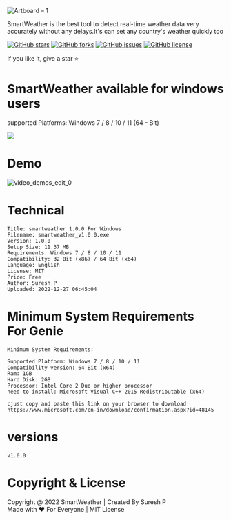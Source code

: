 
![Artboard – 1](https://user-images.githubusercontent.com/112636345/209669100-eeca9a08-0488-49dd-b639-14d025503f40.png)

<p>SmartWeather is the best tool to detect real-time weather data very accurately without any delays.It's can set any country's weather quickly too</p>

[![GitHub stars](https://img.shields.io/github/stars/sureshpandiyan1/SmartWeather)](https://github.com/sureshpandiyan1/SmartWeather/stargazers)
[![GitHub forks](https://img.shields.io/github/forks/sureshpandiyan1/SmartWeather)](https://github.com/sureshpandiyan1/SmartWeather/network)
[![GitHub issues](https://img.shields.io/github/issues/sureshpandiyan1/SmartWeather)](https://github.com/sureshpandiyan1/SmartWeather/issues)
[![GitHub license](https://img.shields.io/github/license/sureshpandiyan1/SmartWeather)](https://github.com/sureshpandiyan1/SmartWeather)

If you like it, give a star ⭐

# SmartWeather available for windows users

<p> supported Platforms: Windows 7 / 8 / 10 / 11 (64 - Bit)</p>
<a href="https://www.mediafire.com/file/k4v1isikdny1ha4/smartweather_v1.0.0.exe/file">
<div>
<img src="https://user-images.githubusercontent.com/112636345/209668894-71c4e887-f7ab-42e4-a21d-b14b2ceb5fad.png">
</div>
<div>
</a>

# Demo


![video_demos_edit_0](https://user-images.githubusercontent.com/112636345/209670568-756025b2-8091-4dbf-b7ed-d19ab7404c40.gif)


# Technical
    
    Title: smartweather 1.0.0 For Windows
    Filename: smartweather_v1.0.0.exe
    Version: 1.0.0
    Setup Size: 11.37 MB
    Requirements: Windows 7 / 8 / 10 / 11
    Compatibility: 32 Bit (x86) / 64 Bit (x64)
    Language: English
    License: MIT
    Price: Free
    Author: Suresh P
    Uploaded: 2022-12-27 06:45:04
    

# Minimum System Requirements <br> For Genie

    Minimum System Requirements:

    Supported Platform: Windows 7 / 8 / 10 / 11
    Compatibility version: 64 Bit (x64)
    Ram: 1GB
    Hard Disk: 2GB
    Processor: Intel Core 2 Duo or higher processor
    need to install: Microsoft Visual C++ 2015 Redistributable (x64)

    cjust copy and paste this link on your browser to download 
    https://www.microsoft.com/en-in/download/confirmation.aspx?id=48145



# versions

    v1.0.0


# Copyright & License
 
<span>Copyright @ 2022 SmartWeather | Created By Suresh P <br></span> 
<span>Made with ❤️ For Everyone | MIT License</span>
